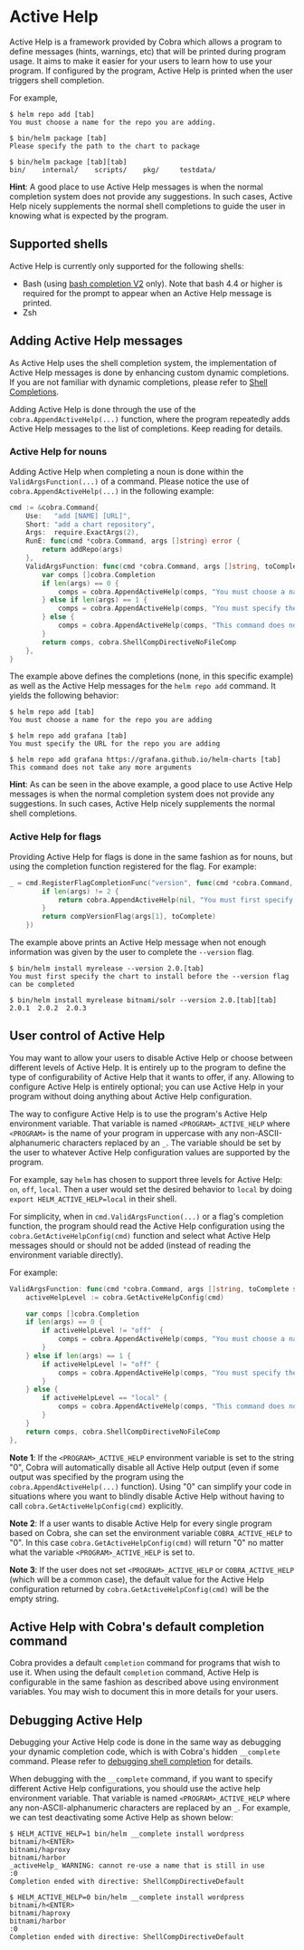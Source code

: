 # Active Help

Active Help is a framework provided by Cobra which allows a program to define messages (hints, warnings, etc) that will be printed during program usage.  It aims to make it easier for your users to learn how to use your program.  If configured by the program, Active Help is printed when the user triggers shell completion.

For example,

```console
$ helm repo add [tab]
You must choose a name for the repo you are adding.

$ bin/helm package [tab]
Please specify the path to the chart to package

$ bin/helm package [tab][tab]
bin/    internal/    scripts/    pkg/     testdata/
```

**Hint**: A good place to use Active Help messages is when the normal completion system does not provide any suggestions. In such cases, Active Help nicely supplements the normal shell completions to guide the user in knowing what is expected by the program.

## Supported shells

Active Help is currently only supported for the following shells:
- Bash (using [bash completion V2](completions/_index.md#bash-completion-v2) only). Note that bash 4.4 or higher is required for the prompt to appear when an Active Help message is printed.
- Zsh

## Adding Active Help messages

As Active Help uses the shell completion system, the implementation of Active Help messages is done by enhancing custom dynamic completions.  If you are not familiar with dynamic completions, please refer to [Shell Completions](completions/_index.md).

Adding Active Help is done through the use of the `cobra.AppendActiveHelp(...)` function, where the program repeatedly adds Active Help messages to the list of completions.  Keep reading for details.

### Active Help for nouns

Adding Active Help when completing a noun is done within the `ValidArgsFunction(...)` of a command.  Please notice the use of `cobra.AppendActiveHelp(...)` in the following example:

```go
cmd := &cobra.Command{
	Use:   "add [NAME] [URL]",
	Short: "add a chart repository",
	Args:  require.ExactArgs(2),
	RunE: func(cmd *cobra.Command, args []string) error {
		return addRepo(args)
	},
	ValidArgsFunction: func(cmd *cobra.Command, args []string, toComplete string) ([]cobra.Completion, cobra.ShellCompDirective) {
		var comps []cobra.Completion
		if len(args) == 0 {
			comps = cobra.AppendActiveHelp(comps, "You must choose a name for the repo you are adding")
		} else if len(args) == 1 {
			comps = cobra.AppendActiveHelp(comps, "You must specify the URL for the repo you are adding")
		} else {
			comps = cobra.AppendActiveHelp(comps, "This command does not take any more arguments")
		}
		return comps, cobra.ShellCompDirectiveNoFileComp
	},
}
```

The example above defines the completions (none, in this specific example) as well as the Active Help messages for the `helm repo add` command.  It yields the following behavior:

```console
$ helm repo add [tab]
You must choose a name for the repo you are adding

$ helm repo add grafana [tab]
You must specify the URL for the repo you are adding

$ helm repo add grafana https://grafana.github.io/helm-charts [tab]
This command does not take any more arguments
```

**Hint**: As can be seen in the above example, a good place to use Active Help messages is when the normal completion system does not provide any suggestions. In such cases, Active Help nicely supplements the normal shell completions.

### Active Help for flags

Providing Active Help for flags is done in the same fashion as for nouns, but using the completion function registered for the flag.  For example:

```go
_ = cmd.RegisterFlagCompletionFunc("version", func(cmd *cobra.Command, args []string, toComplete string) ([]cobra.Completion, cobra.ShellCompDirective) {
		if len(args) != 2 {
			return cobra.AppendActiveHelp(nil, "You must first specify the chart to install before the --version flag can be completed"), cobra.ShellCompDirectiveNoFileComp
		}
		return compVersionFlag(args[1], toComplete)
	})
```
The example above prints an Active Help message when not enough information was given by the user to complete the `--version` flag.

```console
$ bin/helm install myrelease --version 2.0.[tab]
You must first specify the chart to install before the --version flag can be completed

$ bin/helm install myrelease bitnami/solr --version 2.0.[tab][tab]
2.0.1  2.0.2  2.0.3
```

## User control of Active Help

You may want to allow your users to disable Active Help or choose between different levels of Active Help.  It is entirely up to the program to define the type of configurability of Active Help that it wants to offer, if any.
Allowing to configure Active Help is entirely optional; you can use Active Help in your program without doing anything about Active Help configuration.

The way to configure Active Help is to use the program's Active Help environment
variable.  That variable is named `<PROGRAM>_ACTIVE_HELP` where `<PROGRAM>` is the name of your 
program in uppercase with any non-ASCII-alphanumeric characters replaced by an `_`.  The variable should be set by the user to whatever
Active Help configuration values are supported by the program.

For example, say `helm` has chosen to support three levels for Active Help: `on`, `off`, `local`.  Then a user
would set the desired behavior to `local` by doing `export HELM_ACTIVE_HELP=local` in their shell.

For simplicity, when in `cmd.ValidArgsFunction(...)` or a flag's completion function, the program should read the
Active Help configuration using the `cobra.GetActiveHelpConfig(cmd)` function and select what Active Help messages
should or should not be added (instead of reading the environment variable directly).

For example:

```go
ValidArgsFunction: func(cmd *cobra.Command, args []string, toComplete string) ([]cobra.Completion, cobra.ShellCompDirective) {
	activeHelpLevel := cobra.GetActiveHelpConfig(cmd)

	var comps []cobra.Completion
	if len(args) == 0 {
		if activeHelpLevel != "off"  {
			comps = cobra.AppendActiveHelp(comps, "You must choose a name for the repo you are adding")
		}
	} else if len(args) == 1 {
		if activeHelpLevel != "off" {
			comps = cobra.AppendActiveHelp(comps, "You must specify the URL for the repo you are adding")
		}
	} else {
		if activeHelpLevel == "local" {
			comps = cobra.AppendActiveHelp(comps, "This command does not take any more arguments")
		}
	}
	return comps, cobra.ShellCompDirectiveNoFileComp
},
```

**Note 1**: If the `<PROGRAM>_ACTIVE_HELP` environment variable is set to the string "0", Cobra will automatically disable all Active Help output (even if some output was specified by the program using the `cobra.AppendActiveHelp(...)` function).  Using "0" can simplify your code in situations where you want to blindly disable Active Help without having to call `cobra.GetActiveHelpConfig(cmd)` explicitly.

**Note 2**: If a user wants to disable Active Help for every single program based on Cobra, she can set the environment variable `COBRA_ACTIVE_HELP` to "0".  In this case `cobra.GetActiveHelpConfig(cmd)` will return "0" no matter what the variable `<PROGRAM>_ACTIVE_HELP` is set to.

**Note 3**: If the user does not set `<PROGRAM>_ACTIVE_HELP` or `COBRA_ACTIVE_HELP` (which will be a common case), the default value for the Active Help configuration returned by `cobra.GetActiveHelpConfig(cmd)` will be the empty string. 

## Active Help with Cobra's default completion command

Cobra provides a default `completion` command for programs that wish to use it.
When using the default `completion` command, Active Help is configurable in the same
fashion as described above using environment variables.  You may wish to document this in more
details for your users.

## Debugging Active Help

Debugging your Active Help code is done in the same way as debugging your dynamic completion code, which is with Cobra's hidden `__complete` command.  Please refer to [debugging shell completion](completions/_index.md#debugging) for details.

When debugging with the `__complete` command, if you want to specify different Active Help configurations, you should use the active help environment variable.  That variable is named `<PROGRAM>_ACTIVE_HELP` where any non-ASCII-alphanumeric characters are replaced by an `_`.  For example, we can test deactivating some Active Help as shown below:

```console
$ HELM_ACTIVE_HELP=1 bin/helm __complete install wordpress bitnami/h<ENTER>
bitnami/haproxy
bitnami/harbor
_activeHelp_ WARNING: cannot re-use a name that is still in use
:0
Completion ended with directive: ShellCompDirectiveDefault

$ HELM_ACTIVE_HELP=0 bin/helm __complete install wordpress bitnami/h<ENTER>
bitnami/haproxy
bitnami/harbor
:0
Completion ended with directive: ShellCompDirectiveDefault
```
